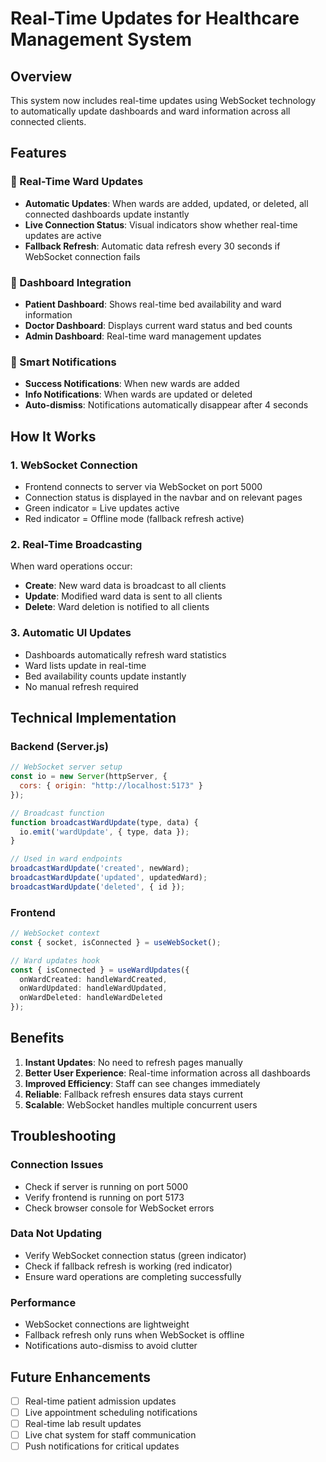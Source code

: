 # Real-Time Updates for Healthcare Management System

## Overview
This system now includes real-time updates using WebSocket technology to automatically update dashboards and ward information across all connected clients.

## Features

### 🚀 Real-Time Ward Updates
- **Automatic Updates**: When wards are added, updated, or deleted, all connected dashboards update instantly
- **Live Connection Status**: Visual indicators show whether real-time updates are active
- **Fallback Refresh**: Automatic data refresh every 30 seconds if WebSocket connection fails

### 📱 Dashboard Integration
- **Patient Dashboard**: Shows real-time bed availability and ward information
- **Doctor Dashboard**: Displays current ward status and bed counts
- **Admin Dashboard**: Real-time ward management updates

### 🔔 Smart Notifications
- **Success Notifications**: When new wards are added
- **Info Notifications**: When wards are updated or deleted
- **Auto-dismiss**: Notifications automatically disappear after 4 seconds

## How It Works

### 1. WebSocket Connection
- Frontend connects to server via WebSocket on port 5000
- Connection status is displayed in the navbar and on relevant pages
- Green indicator = Live updates active
- Red indicator = Offline mode (fallback refresh active)

### 2. Real-Time Broadcasting
When ward operations occur:
- **Create**: New ward data is broadcast to all clients
- **Update**: Modified ward data is sent to all clients  
- **Delete**: Ward deletion is notified to all clients

### 3. Automatic UI Updates
- Dashboards automatically refresh ward statistics
- Ward lists update in real-time
- Bed availability counts update instantly
- No manual refresh required

## Technical Implementation

### Backend (Server.js)
```javascript
// WebSocket server setup
const io = new Server(httpServer, {
  cors: { origin: "http://localhost:5173" }
});

// Broadcast function
function broadcastWardUpdate(type, data) {
  io.emit('wardUpdate', { type, data });
}

// Used in ward endpoints
broadcastWardUpdate('created', newWard);
broadcastWardUpdate('updated', updatedWard);
broadcastWardUpdate('deleted', { id });
```

### Frontend
```typescript
// WebSocket context
const { socket, isConnected } = useWebSocket();

// Ward updates hook
const { isConnected } = useWardUpdates({
  onWardCreated: handleWardCreated,
  onWardUpdated: handleWardUpdated,
  onWardDeleted: handleWardDeleted
});
```

## Benefits

1. **Instant Updates**: No need to refresh pages manually
2. **Better User Experience**: Real-time information across all dashboards
3. **Improved Efficiency**: Staff can see changes immediately
4. **Reliable**: Fallback refresh ensures data stays current
5. **Scalable**: WebSocket handles multiple concurrent users

## Troubleshooting

### Connection Issues
- Check if server is running on port 5000
- Verify frontend is running on port 5173
- Check browser console for WebSocket errors

### Data Not Updating
- Verify WebSocket connection status (green indicator)
- Check if fallback refresh is working (red indicator)
- Ensure ward operations are completing successfully

### Performance
- WebSocket connections are lightweight
- Fallback refresh only runs when WebSocket is offline
- Notifications auto-dismiss to avoid clutter

## Future Enhancements

- [ ] Real-time patient admission updates
- [ ] Live appointment scheduling notifications
- [ ] Real-time lab result updates
- [ ] Live chat system for staff communication
- [ ] Push notifications for critical updates
